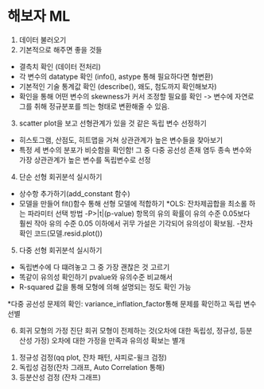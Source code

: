 # 해보자 ML
1. 데이터 불러오기 
2. 기본적으로 해주면 좋을 것들
 - 결측치 확인 (데이터 전처리)
 - 각 변수의 datatype 확인 (info(), astype 통해 필요하다면 형변환)
 - 기본적인 기술 통계값 확인 (describe(), 왜도, 첨도까지 확인해보자)
 - 확인을 통해 어떤 변수의 skewness가 커서 조정할 필요를 확인 -> 변수에 자연로그를 취해 정규분포를 띄는 형태로 변환해줄 수 있음.
 
 3. scatter plot을 보고 선형관계가 있을 것 같은 독립 변수 선정하기
 - 히스토그램, 산점도, 히트맵을 거쳐 상관관계가 높은 변수들을 찾아보기
 - 특정 세 변수의 분포가 비슷함을 확인함! 그 중 다중 공선성 존재 염두 종속 변수와 가장 상관관계가 높은 변수를 독립변수로 선정

 4. 단순 선형 회귀분석 실시하기
 - 상수항 추가하기(add_constant 함수)
 - 모델을 만들어 fit()함수 통해 선형 모델에 적합하기
 *OLS: 잔차제곱합을 최소롤 하는 파라미터 선택 방법 
 -P>|t|(p-value) 항목의 유의 확률이 유의 수준 0.05보다 훨씬 작아 유의 수준 0.05 이하에서 귀무 가설은 기각되어 유의성이 확보됨.
 -잔차 확인 코드(모델.resid.plot())

 5. 다중 선형 회귀분석 실시하기
 - 독립변수에 다 떄려놓고 그 중 가장 괜찮은 것 고르기
 - 똑같이 유의성 확인하기 pvalue와 유의수준 비교해서
 - R-squared 값을 통해 모형에 의해 설명되는 정도 확인 가능

*다중 공선성 문제의 확인:  variance_inflation_factor통해 문제를 확인하고  독립 변수 선별

6. 회귀 모형의 가정 진단 
회귀 모형이 전제하는 것(오차에 대한 독립성, 정규성, 등분산성 가정)
오차에 대한 가정을 만족과 유의성 확보는 별개
 1) 정규성 검정(qq plot, 잔차 패턴, 샤피로-윌크 검정)
 2) 독립성 검정(잔차 그래프, Auto Correlation 통해)
 3) 등분산성 검정 (잔차 그래프)

